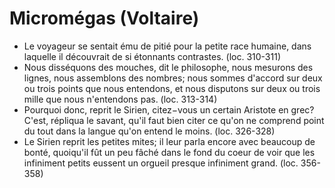 # Micromégas (Voltaire)
* Le voyageur se sentait ému de pitié pour la petite race humaine, dans laquelle il découvrait de si étonnants contrastes. (loc. 310-311)
* Nous disséquons des mouches, dit le philosophe, nous mesurons des lignes, nous assemblons des nombres; nous sommes d'accord sur deux ou trois points que nous entendons, et nous disputons sur deux ou trois mille que nous n'entendons pas. (loc. 313-314)
* Pourquoi donc, reprit le Sirien, citez−vous un certain Aristote en grec? C'est, répliqua le savant, qu'il faut bien citer ce qu'on ne comprend point du tout dans la langue qu'on entend le moins. (loc. 326-328)
* Le Sirien reprit les petites mites; il leur parla encore avec beaucoup de bonté, quoiqu'il fût un peu fâché dans le fond du coeur de voir que les infiniment petits eussent un orgueil presque infiniment grand. (loc. 356-358)